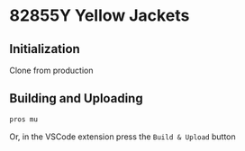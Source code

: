 # 82855Y Yellow Jackets

## Initialization

Clone from production

## Building and Uploading

```cmd
pros mu
```

Or, in the VSCode extension press the `Build & Upload` button
